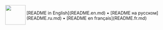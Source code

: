 <img align="left" width="64" height="64" src="https://hsto.org/webt/8c/nt/ku/8cntkuotjbfc1aiirrepb4xb4o4.png">  
<br/>
[README in English](README.en.md) • [README на русском](README.ru.md) • [README en français](README.fr.md)
